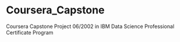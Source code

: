 # Coursera_Capstone
Coursera Capstone Project 06/2002 in IBM Data Science Professional Certificate Program
